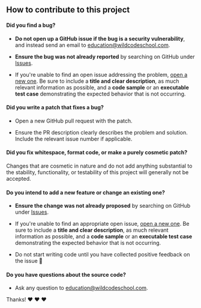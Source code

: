 ## How to contribute to this project

#### **Did you find a bug?**

- **Do not open up a GitHub issue if the bug is a security vulnerability**, and instead send an email to education@wildcodeschool.com.

- **Ensure the bug was not already reported** by searching on GitHub under [Issues](https://github.com/wildcodeschool/js-template-fullstack/issues).

- If you're unable to find an open issue addressing the problem, [open a new one](https://github.com/wildcodeschool/js-template-fullstack/issues/new). Be sure to include a **title and clear description**, as much relevant information as possible, and a **code sample** or an **executable test case** demonstrating the expected behavior that is not occurring.

#### **Did you write a patch that fixes a bug?**

- Open a new GitHub pull request with the patch.

- Ensure the PR description clearly describes the problem and solution. Include the relevant issue number if applicable.

#### **Did you fix whitespace, format code, or make a purely cosmetic patch?**

Changes that are cosmetic in nature and do not add anything substantial to the stability, functionality, or testability of this project will generally not be accepted.

#### **Do you intend to add a new feature or change an existing one?**

- **Ensure the change was not already proposed** by searching on GitHub under [Issues](https://github.com/wildcodeschool/js-template-fullstack/issues).

- If you're unable to find an appropriate open issue, [open a new one](https://github.com/wildcodeschool/js-template-fullstack/issues/new). Be sure to include a **title and clear description**, as much relevant information as possible, and a **code sample** or an **executable test case** demonstrating the expected behavior that is not occurring.

- Do not start writing code until you have collected positive feedback on the issue 🙂

#### **Do you have questions about the source code?**

- Ask any question to education@wildcodeschool.com.

Thanks! :heart: :heart: :heart:
